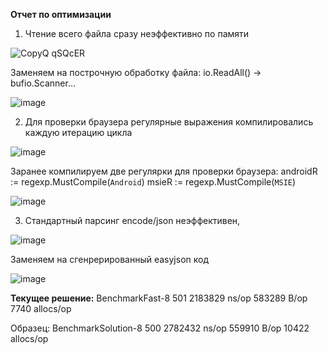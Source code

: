**Отчет по оптимизации**
1. Чтение всего файла сразу неэффективно по памяти
   
![CopyQ qSQcER](https://github.com/user-attachments/assets/341fb37e-57fa-4815-8cf9-8a6d977b5c10)

 Заменяем на построчную обработку файла: io.ReadAll() -> bufio.Scanner...

![image](https://github.com/user-attachments/assets/a8c1687e-0028-4318-a0f0-13fd5848e676)

2. Для проверки браузера регулярные выражения компилировались каждую итерацию цикла
   
![image](https://github.com/user-attachments/assets/7fcc3564-0b92-494e-94ae-fd5ac0bdfb14)

  Заранее компилируем две регулярки для проверки браузера:
  androidR := regexp.MustCompile(`Android`)
	msieR := regexp.MustCompile(`MSIE`)
 
![image](https://github.com/user-attachments/assets/df29893c-1963-468c-82b9-e7f79d21439b)

3. Стандартный парсинг encode/json неэффективен,

![image](https://github.com/user-attachments/assets/701d216b-169a-4345-9fec-c6a13b415478)


   Заменяем на сгенрерированный easyjson код

![image](https://github.com/user-attachments/assets/b8b49e3b-9be1-4bad-8b03-1cca8ea43503)


**Текущее решение:**
BenchmarkFast-8     501 2183829 ns/op 583289 B/op 7740  allocs/op

Образец:
BenchmarkSolution-8 500 2782432 ns/op 559910 B/op 10422 allocs/op







